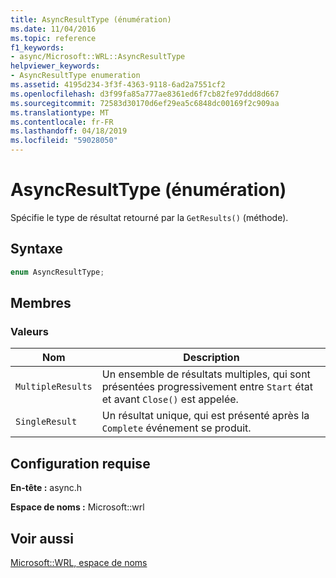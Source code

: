 ```yaml
---
title: AsyncResultType (énumération)
ms.date: 11/04/2016
ms.topic: reference
f1_keywords:
- async/Microsoft::WRL::AsyncResultType
helpviewer_keywords:
- AsyncResultType enumeration
ms.assetid: 4195d234-3f3f-4363-9118-6ad2a7551cf2
ms.openlocfilehash: d3f99fa85a777ae8361ed6f7cb82fe97ddd8d667
ms.sourcegitcommit: 72583d30170d6ef29ea5c6848dc00169f2c909aa
ms.translationtype: MT
ms.contentlocale: fr-FR
ms.lasthandoff: 04/18/2019
ms.locfileid: "59028050"
---
```

# <a name="asyncresulttype-enumeration"></a>AsyncResultType (énumération)

Spécifie le type de résultat retourné par la `GetResults()` (méthode).

## <a name="syntax"></a>Syntaxe

```cpp
enum AsyncResultType;
```

## <a name="members"></a>Membres

### <a name="values"></a>Valeurs

|Nom|Description|
|----------|-----------------|
|`MultipleResults`|Un ensemble de résultats multiples, qui sont présentées progressivement entre `Start` état et avant `Close()` est appelée.|
|`SingleResult`|Un résultat unique, qui est présenté après la `Complete` événement se produit.|

## <a name="requirements"></a>Configuration requise

**En-tête :** async.h

**Espace de noms :** Microsoft::wrl

## <a name="see-also"></a>Voir aussi

[Microsoft::WRL, espace de noms](microsoft-wrl-namespace.md)